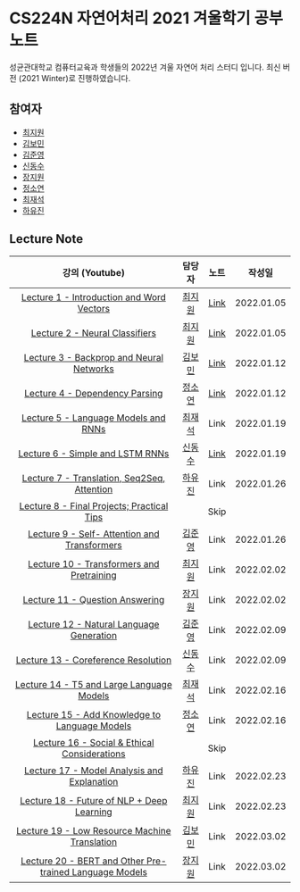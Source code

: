 # CS224N 자연어처리 2021 겨울학기 공부 노트

성균관대학교 컴퓨터교육과 학생들의 2022년 겨울 자연어 처리 스터디 입니다. 최신 버전 (2021 Winter)로 진행하였습니다. 

## 참여자
- [최지원](https://jasonchoi.dev)
- [김보민](https://github.com/nimod7890) 
- [김준영](https://github.com/junieberry)
- [신동수](https://github.com/zero-DS)
- [장지원](https://github.com/jiwon-center)
- [정소연](https://github.com/happysoy)
- [최재석](https://github.com/xy5787)
- [하유진](https://github.com/haujinnn)

## Lecture Note

|강의 (Youtube)|담당자|노트|작성일|
|:------------:|:----:|:--:|:----:|
|[Lecture 1 - Introduction and Word Vectors](https://www.youtube.com/watch?v=rmVRLeJRkl4&list=PLoROMvodv4rOSH4v6133s9LFPRHjEmbmJ&index=1)|[최지원](https://jasonchoi.dev)|[Link](https://skku-comedu-nlp.github.io/cs224n/lecture%20note/2022-01-05-Lecture-1.html)|2022.01.05|
|[Lecture 2 - Neural Classifiers](https://www.youtube.com/watch?v=gqaHkPEZAew&list=PLoROMvodv4rOSH4v6133s9LFPRHjEmbmJ&index=2)|[최지원](https://jasonchoi.dev)|[Link](https://skku-comedu-nlp.github.io/cs224n/lecture%20note/2022-01-05-Lecture-2.html)|2022.01.05|
|[Lecture 3 - Backprop and Neural Networks](https://www.youtube.com/watch?v=X0Jw4kgaFlg&list=PLoROMvodv4rOSH4v6133s9LFPRHjEmbmJ&index=3)|[김보민](https://github.com/nimod7890) |[Link](https://skku-comedu-nlp.github.io/cs224n/lecture%20note/2022-01-12-Lecture-3.html)|2022.01.12|
|[Lecture 4 - Dependency Parsing](https://www.youtube.com/watch?v=PSGIodTN3KE&list=PLoROMvodv4rOSH4v6133s9LFPRHjEmbmJ&index=4)|[정소연](https://github.com/happysoy)|[Link](https://skku-comedu-nlp.github.io/cs224n/lecture%20note/2022-01-12-Lecture-4.html)|2022.01.12|
|[Lecture 5 - Language Models and RNNs](https://www.youtube.com/watch?v=8rXD5-xhemo&list=PLoROMvodv4rOhcuXMZkNm7j3fVwBBY42z&index=5)|[최재석](https://github.com/xy5787)|Link|2022.01.19|
|[Lecture 6 - Simple and LSTM RNNs](https://www.youtube.com/watch?v=8rXD5-xhemo&list=PLoROMvodv4rOhcuXMZkNm7j3fVwBBY42z&index=6)|[신동수](https://github.com/zero-DS)|[Link](https://skku-comedu-nlp.github.io/cs224n/2022-01-19-Lecture-6.html)|2022.01.19|
|[Lecture 7 - Translation, Seq2Seq, Attention](https://www.youtube.com/watch?v=8rXD5-xhemo&list=PLoROMvodv4rOhcuXMZkNm7j3fVwBBY42z&index=7)|[하유진](https://github.com/haujinnn)|Link|2022.01.26|
|[Lecture 8 - Final Projects; Practical Tips](https://www.youtube.com/watch?v=8rXD5-xhemo&list=PLoROMvodv4rOhcuXMZkNm7j3fVwBBY42z&index=8)||Skip||
|[Lecture 9 - Self- Attention and Transformers](https://www.youtube.com/watch?v=8rXD5-xhemo&list=PLoROMvodv4rOhcuXMZkNm7j3fVwBBY42z&index=9)|[김준영](https://github.com/junieberry)|Link|2022.01.26|
|[Lecture 10 - Transformers and Pretraining](https://www.youtube.com/watch?v=8rXD5-xhemo&list=PLoROMvodv4rOhcuXMZkNm7j3fVwBBY42z&index=10)|[최지원](https://jasonchoi.dev)|Link|2022.02.02|
|[Lecture 11 - Question Answering](https://www.youtube.com/watch?v=8rXD5-xhemo&list=PLoROMvodv4rOhcuXMZkNm7j3fVwBBY42z&index=11)|[장지원](https://github.com/jiwon-center)|Link|2022.02.02|
|[Lecture 12 - Natural Language Generation](https://www.youtube.com/watch?v=8rXD5-xhemo&list=PLoROMvodv4rOhcuXMZkNm7j3fVwBBY42z&index=12)|[김준영](https://github.com/junieberry)|Link|2022.02.09|
|[Lecture 13 - Coreference Resolution](https://www.youtube.com/watch?v=8rXD5-xhemo&list=PLoROMvodv4rOhcuXMZkNm7j3fVwBBY42z&index=13)|[신동수](https://github.com/zero-DS)|Link|2022.02.09|
|[Lecture 14 - T5 and Large Language Models](https://www.youtube.com/watch?v=8rXD5-xhemo&list=PLoROMvodv4rOhcuXMZkNm7j3fVwBBY42z&index=14)|[최재석](https://github.com/xy5787)|Link|2022.02.16|
|[Lecture 15 - Add Knowledge to Language Models](https://www.youtube.com/watch?v=8rXD5-xhemo&list=PLoROMvodv4rOhcuXMZkNm7j3fVwBBY42z&index=15)|[정소연](https://github.com/happysoy)|Link|2022.02.16|
|[Lecture 16 - Social & Ethical Considerations](https://www.youtube.com/watch?v=8rXD5-xhemo&list=PLoROMvodv4rOhcuXMZkNm7j3fVwBBY42z&index=16)||Skip||
|[Lecture 17 - Model Analysis and Explanation](https://www.youtube.com/watch?v=8rXD5-xhemo&list=PLoROMvodv4rOhcuXMZkNm7j3fVwBBY42z&index=17)|[하유진](https://github.com/haujinnn)|Link|2022.02.23|
|[Lecture 18 - Future of NLP + Deep Learning](https://www.youtube.com/watch?v=8rXD5-xhemo&list=PLoROMvodv4rOhcuXMZkNm7j3fVwBBY42z&index=18)|[최지원](https://jasonchoi.dev)|Link|2022.02.23|
|[Lecture 19 - Low Resource Machine Translation](https://www.youtube.com/watch?v=8rXD5-xhemo&list=PLoROMvodv4rOhcuXMZkNm7j3fVwBBY42z&index=19)|[김보민](https://github.com/nimod7890)|Link|2022.03.02|
|[Lecture 20 - BERT and Other Pre-trained Language Models](https://www.youtube.com/watch?v=8rXD5-xhemo&list=PLoROMvodv4rOhcuXMZkNm7j3fVwBBY42z&index=20)|[장지원](https://github.com/jiwon-center)|Link|2022.03.02|
